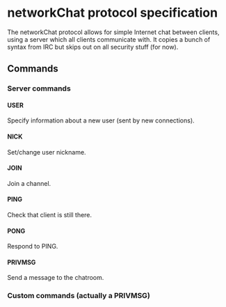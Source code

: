 networkChat protocol specification
==================================

The networkChat protocol allows for simple Internet chat between
clients, using a server which all clients communicate with. It copies a
bunch of syntax from IRC but skips out on all security stuff (for now).


Commands
--------

### Server commands

#### USER

Specify information about a new user (sent by new connections).


#### NICK

Set/change user nickname.


#### JOIN

Join a channel.

    
#### PING

Check that client is still there.


#### PONG

Respond to PING.


#### PRIVMSG

Send a message to the chatroom.


### Custom commands (actually a PRIVMSG)
